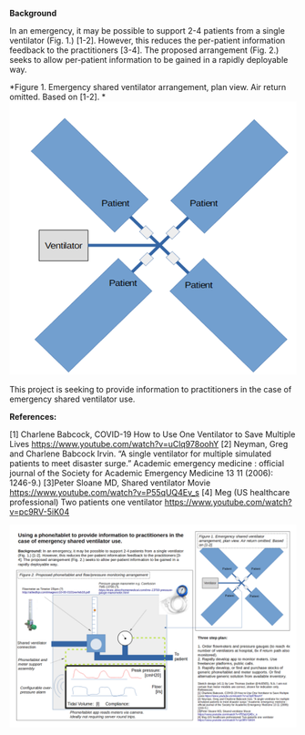 **Background**

In an emergency, it may be possible to support 2-4 patients from a single ventilator (Fig. 1.) [1-2]. However, this reduces the per-patient information feedback to the practitioners [3-4]. The proposed arrangement (Fig. 2.) seeks to allow per-patient information to be gained in a rapidly deployable way.

*Figure 1. Emergency shared ventilator arrangement, plan view. Air return omitted. Based on [1-2].  *
![Figure 1](https://github.com/4c656554/SharedVentMon/blob/master/SharedVentPlan.png)





This project is seeking to provide information to practitioners in the case of emergency shared ventilator use.




**References:**

[1] Charlene Babcock, COVID-19 How to Use One Ventilator to Save Multiple Lives https://www.youtube.com/watch?v=uClq978oohY
[2] Neyman, Greg and Charlene Babcock Irvin. “A single ventilator for multiple simulated patients to meet disaster surge.” Academic emergency medicine : official journal of the Society for Academic Emergency Medicine 13 11 (2006): 1246-9.)
[3]Peter Sloane MD, Shared ventilator Movie https://www.youtube.com/watch?v=P55qUQ4Ev_s
[4] Meg (US healthcare professional) Two patients one ventilator https://www.youtube.com/watch?v=pc9RV-5iK04 


![Proposed set up](https://github.com/4c656554/SharedVentMon/blob/master/SharedVentMonitor2.png)
